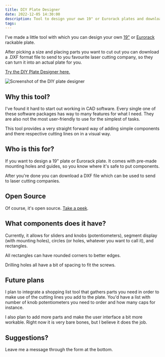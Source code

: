 ```yaml
---
title: DIY Plate Designer
date: 2022-12-05 14:30:00
description: Tool to design your own 19" or Eurorack plates and download a usable CAD file.
tags:
---
```

I've made a little tool with which you can design your own [19"](https://en.wikipedia.org/wiki/19-inch_rack) or [Eurorack](https://en.wikipedia.org/wiki/Eurorack) rackable plate.

After picking a size and placing parts you want to cut out you can download a .DXF format file to
send to you favourite laser cutting company, so they can turn it into an actual plate for you.

[Try the DIY Plate Designer here.](https://wreckeys-plate-designer.netlify.app/) 

![Screenshot of the DIY plate designer](plate-designer.webp)

## Why this tool?

I've found it hard to start out working in CAD software. Every single one of these software packages
has way to many features for what I need. They are also not the most user-friendly to use for the
simplest of tasks.

This tool provides a very straight forward way of adding simple components and there respective
cutting lines on in a visual way.

## Who is this for?

If you want to design a 19" plate or Eurorack plate. It comes with pre-made mounting holes and
guides, so you know where it's safe to put components.

After you're done you can download a DXF file which can be used to send to laser cutting companies.

## Open Source

Of course, it's open source. [Take a peek](https://github.com/Gaya/wreckeys-plate-designer).

## What components does it have?

Currently, it allows for sliders and knobs (potentiometers), segment display (with mounting holes),
circles (or holes, whatever you want to call it), and rectangles.

All rectangles can have rounded corners to better edges.

Drilling holes all have a bit of spacing to fit the screws.

## Future plans

I plan to integrate a shopping list tool that gathers parts you need in order to make use of the
cutting lines you add to the plate.
You'd have a list with number of knob potentiometers you need to order and how many caps for
instance.

I also plan to add more parts and make the user interface a bit more workable. Right now it is very
bare bones, but I believe it does the job.

## Suggestions?

Leave me a message through the form at the bottom.
